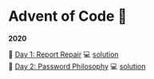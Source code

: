 # Advent of Code :christmas_tree:   

**2020**
    
:link: [Day 1: Report Repair](https://adventofcode.com/2020/day/1) :computer: [solution](https://github.com/lusavova/adventofcode/tree/main/src/_2020/day01)   
:link: [Day 2: Password Philosophy](https://adventofcode.com/2020/day/2) :computer: [solution](https://github.com/lusavova/adventofcode/tree/main/src/_2020/day02)   
